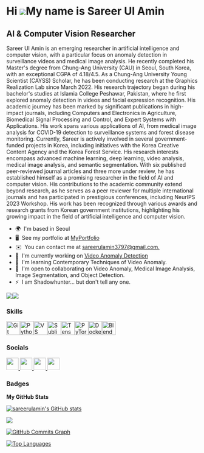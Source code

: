 Hi ![](https://user-images.githubusercontent.com/18350557/176309783-0785949b-9127-417c-8b55-ab5a4333674e.gif)My name is Sareer Ul Amin
======================================================================================================================================

AI & Computer Vision Researcher
-------------------------------

Sareer Ul Amin is an emerging researcher in artificial intelligence and computer vision, with a particular focus on anomaly detection in surveillance videos and medical image analysis. He recently completed his Master's degree from Chung-Ang University (CAU) in Seoul, South Korea, with an exceptional CGPA of 4.18/4.5. As a Chung-Ang University Young Scientist (CAYSS) Scholar, he has been conducting research at the Graphics Realization Lab since March 2022. His research trajectory began during his bachelor's studies at Islamia College Peshawar, Pakistan, where he first explored anomaly detection in videos and facial expression recognition. His academic journey has been marked by significant publications in high-impact journals, including Computers and Electronics in Agriculture, Biomedical Signal Processing and Control, and Expert Systems with Applications. His work spans various applications of AI, from medical image analysis for COVID-19 detection to surveillance systems and forest disease monitoring. Currently, Sareer is actively involved in several government-funded projects in Korea, including initiatives with the Korea Creative Content Agency and the Korea Forest Service. His research interests encompass advanced machine learning, deep learning, video analysis, medical image analysis, and semantic segmentation. With six published peer-reviewed journal articles and three more under review, he has established himself as a promising researcher in the field of AI and computer vision. His contributions to the academic community extend beyond research, as he serves as a peer reviewer for multiple international journals and has participated in prestigious conferences, including NeurIPS 2023 Workshop. His work has been recognized through various awards and research grants from Korean government institutions, highlighting his growing impact in the field of artificial intelligence and computer vision.

* 🌍  I'm based in Seoul
* 🖥️  See my portfolio at [MyPortfolio](http://sareerulamin.github.io)
* ✉️  You can contact me at [sareerulamin3797@gmail.com.](mailto:sareerulamin3797@gmail.com.)
* 🚀  I'm currently working on [Video Anomaly Detection](http://sareerulamin.github.io)
* 🧠  I'm learning Contemporary Techniques of Video Anomaly.
* 🤝  I'm open to collaborating on Video Anomaly, Medical Image Analysis, Image Segmentation, and Object Detection.
* ⚡  I am Shadowhunter... but don't tell any one.

<a href="https://www.github.com/sareerulamin" target="_blank" rel="noreferrer"><img
src="https://img.shields.io/github/followers/sareerulamin?logo=github&style=for-the-badge&color=0891b2&labelColor=1c1917" /></a><a href="https://www.x.com/sareerulamin320" target="_blank" rel="noreferrer"><img
src="https://img.shields.io/twitter/follow/sareerulamin320?logo=twitter&style=for-the-badge&color=0891b2&labelColor=1c1917"
/></a>

### Skills


<p align="left">
<a href="https://git-scm.com/" target="_blank" rel="noreferrer"><img src="https://raw.githubusercontent.com/danielcranney/readme-generator/main/public/icons/skills/git-colored.svg" width="36" height="36" alt="Git" /></a><a href="https://www.python.org/" target="_blank" rel="noreferrer"><img src="https://raw.githubusercontent.com/danielcranney/readme-generator/main/public/icons/skills/python-colored.svg" width="36" height="36" alt="Python" /></a><a href="https://code.visualstudio.com/" target="_blank" rel="noreferrer"><img src="https://raw.githubusercontent.com/danielcranney/readme-generator/main/public/icons/skills/visualstudiocode.svg" width="36" height="36" alt="VS Code" /></a><a href="https://www.sublimetext.com/index2" target="_blank" rel="noreferrer"><img src="https://raw.githubusercontent.com/danielcranney/readme-generator/main/public/icons/skills/sublimetext.svg" width="36" height="36" alt="Sublime Text" /></a><a href="https://www.tensorflow.org/" target="_blank" rel="noreferrer"><img src="https://raw.githubusercontent.com/danielcranney/readme-generator/main/public/icons/skills/tensorflow-colored.svg" width="36" height="36" alt="TensorFlow" /></a><a href="https://pytorch.org/" target="_blank" rel="noreferrer"><img src="https://raw.githubusercontent.com/danielcranney/readme-generator/main/public/icons/skills/pytorch-colored.svg" width="36" height="36" alt="PyTorch" /></a><a href="https://www.docker.com/" target="_blank" rel="noreferrer"><img src="https://raw.githubusercontent.com/danielcranney/readme-generator/main/public/icons/skills/docker-colored.svg" width="36" height="36" alt="Docker" /></a><a href="https://www.blender.org/" target="_blank" rel="noreferrer"><img src="https://raw.githubusercontent.com/danielcranney/readme-generator/main/public/icons/skills/blender-colored.svg" width="36" height="36" alt="Blender" /></a>
</p>


### Socials

<p align="left"> <a href="https://www.github.com/sareerulamin" target="_blank" rel="noreferrer"> <picture> <source media="(prefers-color-scheme: dark)" srcset="https://raw.githubusercontent.com/danielcranney/readme-generator/main/public/icons/socials/github-dark.svg" /> <source media="(prefers-color-scheme: light)" srcset="https://raw.githubusercontent.com/danielcranney/readme-generator/main/public/icons/socials/github.svg" /> <img src="https://raw.githubusercontent.com/danielcranney/readme-generator/main/public/icons/socials/github.svg" width="32" height="32" /> </picture> </a> <a href="https://www.linkedin.com/in/sareer-ulamin-9a5171186/" target="_blank" rel="noreferrer"> <picture> <source media="(prefers-color-scheme: dark)" srcset="https://raw.githubusercontent.com/danielcranney/readme-generator/main/public/icons/socials/linkedin-dark.svg" /> <source media="(prefers-color-scheme: light)" srcset="https://raw.githubusercontent.com/danielcranney/readme-generator/main/public/icons/socials/linkedin.svg" /> <img src="https://raw.githubusercontent.com/danielcranney/readme-generator/main/public/icons/socials/linkedin.svg" width="32" height="32" /> </picture> </a> <a href="https://www.x.com/sareerulamin320" target="_blank" rel="noreferrer"> <picture> <source media="(prefers-color-scheme: dark)" srcset="https://raw.githubusercontent.com/danielcranney/readme-generator/main/public/icons/socials/twitter-dark.svg" /> <source media="(prefers-color-scheme: light)" srcset="https://raw.githubusercontent.com/danielcranney/readme-generator/main/public/icons/socials/twitter.svg" /> <img src="https://raw.githubusercontent.com/danielcranney/readme-generator/main/public/icons/socials/twitter.svg" width="32" height="32" /> </picture> </a> <a href="https://www.twitch.tv/sareerulamin" target="_blank" rel="noreferrer"> <picture> <source media="(prefers-color-scheme: dark)" srcset="https://raw.githubusercontent.com/danielcranney/readme-generator/main/public/icons/socials/twitch-dark.svg" /> <source media="(prefers-color-scheme: light)" srcset="https://raw.githubusercontent.com/danielcranney/readme-generator/main/public/icons/socials/twitch.svg" /> <img src="https://raw.githubusercontent.com/danielcranney/readme-generator/main/public/icons/socials/twitch.svg" width="32" height="32" /> </picture> </a></p>

### Badges

<b>My GitHub Stats</b>

<a href="http://www.github.com/sareerulamin"><img src="https://github-readme-stats.vercel.app/api?username=sareerulamin&show_icons=true&hide=&count_private=true&title_color=ffffff&text_color=ffffff&icon_color=0891b2&bg_color=1c1917&hide_border=true&show_icons=true" alt="sareerulamin's GitHub stats" /></a>

<a href="http://www.github.com/sareerulamin"><img src="https://github-readme-streak-stats.herokuapp.com/?user=sareerulamin&stroke=ffffff&background=1c1917&ring=ffffff&fire=ffffff&currStreakNum=ffffff&currStreakLabel=ffffff&sideNums=ffffff&sideLabels=ffffff&dates=ffffff&hide_border=true" /></a>

<a href="http://www.github.com/sareerulamin"><img src="https://github-readme-activity-graph.cyclic.app/graph?username=sareerulamin&bg_color=1c1917&color=ffffff&line=0891b2&point=ffffff&area_color=1c1917&area=true&hide_border=true&custom_title=GitHub%20Commits%20Graph" alt="GitHub Commits Graph" /></a>

<a href="https://github.com/sareerulamin" align="left"><img src="https://github-readme-stats.vercel.app/api/top-langs/?username=sareerulamin&langs_count=10&title_color=ffffff&text_color=ffffff&icon_color=0891b2&bg_color=1c1917&hide_border=true&locale=en&custom_title=Top%20%Languages" alt="Top Languages" /></a>
